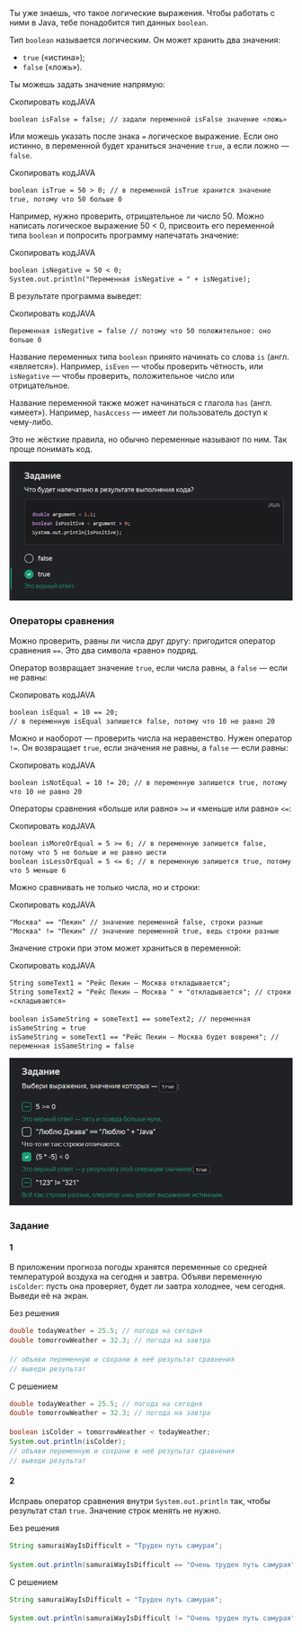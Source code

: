 Ты уже знаешь, что такое логические выражения. Чтобы работать с ними в Java, тебе понадобится тип данных `boolean`.

Тип `boolean` называется логическим. Он может хранить два значения:

- `true` («истина»);
- `false` («ложь»).

Ты можешь задать значение напрямую:

Скопировать кодJAVA

```
boolean isFalse = false; // задали переменной isFalse значение «ложь» 
```

Или можешь указать после знака `=` логическое выражение. Если оно истинно, в переменной будет храниться значение `true`, а если ложно — `false`.

Скопировать кодJAVA

```
boolean isTrue = 50 > 0; // в переменной isTrue хранится значение true, потому что 50 больше 0 
```

Например, нужно проверить, отрицательное ли число 50. Можно написать логическое выражение 50 < 0, присвоить его переменной типа `boolean` и попросить программу напечатать значение:

Скопировать кодJAVA

```
boolean isNegative = 50 < 0;
System.out.println("Переменная isNegative = " + isNegative); 
```

В результате программа выведет:

Скопировать кодJAVA

```
Переменная isNegative = false // потому что 50 положительное: оно больше 0 
```

Название переменных типа `boolean` принято начинать со слова `is` (англ. «является»). Например, `isEven` — чтобы проверить чётность, или `isNegative` — чтобы проверить, положительное число или отрицательное.

Название переменной также может начинаться с глагола `has` (англ. «имеет»). Например, `hasAccess` — имеет ли пользователь доступ к чему-либо.

Это не жёсткие правила, но обычно переменные называют по ним. Так проще понимать код.

![img_1.png](img%2Fimg_1.png)

### Операторы сравнения

Можно проверить, равны ли числа друг другу: пригодится оператор сравнения `==`. Это два символа «равно» подряд.

Оператор возвращает значение `true`, если числа равны, а `false` — если не равны:

Скопировать кодJAVA

```
boolean isEqual = 10 == 20;
// в переменную isEqual запишется false, потому что 10 не равно 20 
```

Можно и наоборот — проверить числа на неравенство. Нужен оператор `!=`. Он возвращает `true`, если значения не равны, а `false` — если равны:

Скопировать кодJAVA

```
boolean isNotEqual = 10 != 20; // в переменную запишется true, потому что 10 не равно 20 
```

Операторы сравнения «больше или равно» `>=` и «меньше или равно» `<=`:

Скопировать кодJAVA

```
boolean isMoreOrEqual = 5 >= 6; // в переменную запишется false, потому что 5 не больше и не равно шести
boolean isLessOrEqual = 5 <= 6; // в переменную запишется true, потому что 5 меньше 6 
```

Можно сравнивать не только числа, но и строки:

Скопировать кодJAVA

```
"Москва" == "Пекин" // значение переменной false, строки разные
"Москва" != "Пекин" // значение переменной true, ведь строки разные 
```

Значение строки при этом может храниться в переменной:

Скопировать кодJAVA

```
String someText1 = "Рейс Пекин — Москва откладывается";
String someText2 = "Рейс Пекин — Москва " + "откладывается"; // строки «складываются»

boolean isSameString = someText1 == someText2; // переменная isSameString = true
isSameString = someText1 == "Рейс Пекин — Москва будет вовремя"; // переменная isSameString = false 
```
![img_2.png](img%2Fimg_2.png)

### Задание
#### 1

В приложении прогноза погоды хранятся переменные со средней температурой воздуха на сегодня и завтра. Объяви переменную `isColder`: пусть она проверяет, будет ли завтра холоднее, чем сегодня. Выведи её на экран.

Без решения
```Java
double todayWeather = 25.5; // погода на сегодня
double tomorrowWeather = 32.3; // погода на завтра

// объяви переменную и сохрани в неё результат сравнения
// выведи результат
```

С решением
```Java
double todayWeather = 25.5; // погода на сегодня
double tomorrowWeather = 32.3; // погода на завтра

boolean isColder = tomorrowWeather < todayWeather;
System.out.println(isColder);
// объяви переменную и сохрани в неё результат сравнения
// выведи результат
```

#### 2

Исправь оператор сравнения внутри `System.out.println` так, чтобы результат стал `true`. Значение строк менять не нужно.

Без решения
```Java
String samuraiWayIsDifficult = "Труден путь самурая";

System.out.println(samuraiWayIsDifficult == "Очень труден путь самурая");
```

С решением
```Java
String samuraiWayIsDifficult = "Труден путь самурая";

System.out.println(samuraiWayIsDifficult != "Очень труден путь самурая");
```

